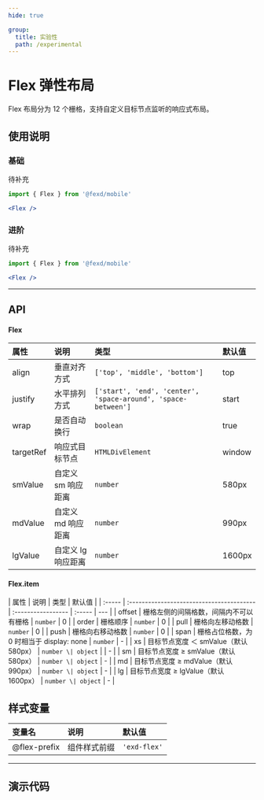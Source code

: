 ```yaml
---
hide: true

group:
  title: 实验性
  path: /experimental
---
```


# Flex 弹性布局 <ImportCost name="Flex" />

Flex 布局分为 12 个栅格，支持自定义目标节点监听的响应式布局。

## 使用说明

### 基础

待补充

<!-- prettier-ignore -->
```jsx | pure
import { Flex } from '@fexd/mobile'

<Flex />
```

### 进阶

待补充

<!-- prettier-ignore -->
```jsx | pure
import { Flex } from '@fexd/mobile'

<Flex />
```

---

## API

#### Flex

| 属性      | 说明               | 类型                                                          | 默认值 |
| :-------- | :----------------- | :------------------------------------------------------------ | :----- |
| align     | 垂直对齐方式       | `['top', 'middle', 'bottom']`                                 | top    |
| justify   | 水平排列方式       | `['start', 'end', 'center', 'space-around', 'space-between']` | start  |
| wrap      | 是否自动换行       | `boolean`                                                     | true   |
| targetRef | 响应式目标节点     | `HTMLDivElement`                                              | window |
| smValue   | 自定义 sm 响应距离 | `number`                                                      | 580px  |
| mdValue   | 自定义 md 响应距离 | `number`                                                      | 990px  |
| lgValue   | 自定义 lg 响应距离 | `number`                                                      | 1600px |

#### Flex.item

| 属性   | 说明                                      | 类型               | 默认值 |
| :----- | :---------------------------------------- | :----------------- | :----- | --- |
| offset | 栅格左侧的间隔格数，间隔内不可以有栅格    | `number`           | 0      |
| order  | 栅格顺序                                  | `number`           | 0      |
| pull   | 栅格向左移动格数                          | `number`           | 0      |
| push   | 栅格向右移动格数                          | `number`           | 0      |
| span   | 栅格占位格数，为 0 时相当于 display: none | `number`           | -      |
| xs     | 目标节点宽度 ＜ smValue（默认 580px）     | `number \| object` |        | -   |
| sm     | 目标节点宽度 ≥ smValue（默认 580px）      | `number \| object` | -      |
| md     | 目标节点宽度 ≥ mdValue（默认 990px）      | `number \| object` | -      |
| lg     | 目标节点宽度 ≥ lgValue（默认 1600px）     | `number \| object` | -      |

## 样式变量

| 变量名       | 说明         | 默认值      |
| :----------- | :----------- | :---------- |
| @flex-prefix | 组件样式前缀 | `'exd-flex'` |

---

## 演示代码

<code src="./demos/demo1/index.tsx" />
